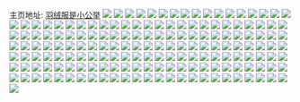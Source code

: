 主页地址: [羽绒服是小公举](https://weibo.com/u/2978172710) 
![](https://wx4.sinaimg.cn/mw2000/b1834f26gy1fxykre9488j20u0140e81.jpg) 
![](https://wx4.sinaimg.cn/mw2000/b1834f26gy1fxykrdnq7ij20u01404qp.jpg) 
![](https://wx4.sinaimg.cn/mw2000/b1834f26gy1fxykrf9dpej21o0190qv6.jpg) 
![](https://wx4.sinaimg.cn/mw2000/b1834f26gy1fxykrcwe7ej21901o0hdu.jpg) 
![](https://wx4.sinaimg.cn/mw2000/b1834f26gy1fxsj9hbepxj20u0140b29.jpg) 
![](https://wx4.sinaimg.cn/mw2000/b1834f26gy1fxsj9g47pqj21o01hax6r.jpg) 
![](https://wx4.sinaimg.cn/mw2000/b1834f26gy1fxnwnu5t56j21901o0kjm.jpg) 
![](https://wx4.sinaimg.cn/mw2000/b1834f26gy1fxnwo0rvksj20u01407wh.jpg) 
![](https://wx4.sinaimg.cn/mw2000/b1834f26gy1fxnwnw4dswj21cw1o0e84.jpg) 
![](https://wx4.sinaimg.cn/mw2000/b1834f26gy1fxnwq2dml5j20qo0zk48t.jpg) 
![](https://wx4.sinaimg.cn/mw2000/b1834f26gy1fxnwnrjw5ij22ea35se82.jpg) 
![](https://wx4.sinaimg.cn/mw2000/b1834f26gy1fxnwnxeu4xj20u01404qp.jpg) 
![](https://wx4.sinaimg.cn/mw2000/b1834f26gy1fxnwo20hjwj217k1o0x6p.jpg) 
![](https://wx4.sinaimg.cn/mw2000/b1834f26gy1fxnwnylh44j21901o01ky.jpg) 
![](https://wx4.sinaimg.cn/mw2000/b1834f26gy1fxnwt38ertj21901o0b2a.jpg) 
![](https://wx4.sinaimg.cn/mw2000/b1834f26gy1fxadr80xjnj20ku112dy9.jpg) 
![](https://wx4.sinaimg.cn/mw2000/b1834f26gy1fxaaerp2vmj21o0190qv6.jpg) 
![](https://wx4.sinaimg.cn/mw2000/b1834f26gy1fxaaeteb3gj21o0190u0y.jpg) 
![](https://wx4.sinaimg.cn/mw2000/b1834f26gy1fx97bie7abj23402c0qv5.jpg) 
![](https://wx4.sinaimg.cn/mw2000/b1834f26gy1fx97bnggn6j21o0190npe.jpg) 
![](https://wx4.sinaimg.cn/mw2000/b1834f26gy1fx97bk1bvnj23402c04qq.jpg) 
![](https://wx4.sinaimg.cn/mw2000/b1834f26gy1fx97blmvvuj21o0190e82.jpg) 
![](https://wx4.sinaimg.cn/mw2000/b1834f26gy1fx97bp8j1qj21o0190kjm.jpg) 
![](https://wx4.sinaimg.cn/mw2000/b1834f26gy1fx97bfldjxj20u01404qp.jpg) 
![](https://wx4.sinaimg.cn/mw2000/b1834f26gy1fx97bgo3wpj20u01404qp.jpg) 
![](https://wx4.sinaimg.cn/mw2000/b1834f26gy1fx97bqnw09j21o0190hdu.jpg) 
![](https://wx4.sinaimg.cn/mw2000/b1834f26gy1fx97belktyj20u01401kx.jpg) 
![](https://wx4.sinaimg.cn/mw2000/b1834f26gy1fx3u3sugg4j21901o0u0x.jpg) 
![](https://wx4.sinaimg.cn/mw2000/b1834f26gy1fx1gec80ppj21o01907wi.jpg) 
![](https://wx4.sinaimg.cn/mw2000/b1834f26gy1fx1geb2bntj21o0190u0y.jpg) 
![](https://wx4.sinaimg.cn/mw2000/b1834f26gy1fx1gedhd6dj21o0190hdu.jpg) 
![](https://wx4.sinaimg.cn/mw2000/b1834f26gy1fx1geem1x4j21o01901ky.jpg) 
![](https://wx4.sinaimg.cn/mw2000/b1834f26gy1fx1gegn4yvj21o0190npe.jpg) 
![](https://wx4.sinaimg.cn/mw2000/b1834f26gy1fx1gei3s6qj21901o07wi.jpg) 
![](https://wx4.sinaimg.cn/mw2000/b1834f26gy1fwsvbf6ss0j21901o0u0y.jpg) 
![](https://wx4.sinaimg.cn/mw2000/b1834f26gy1fwofa2pszcj22ea35su0x.jpg) 
![](https://wx4.sinaimg.cn/mw2000/b1834f26gy1fwofa73qxbj20u01404n4.jpg) 
![](https://wx4.sinaimg.cn/mw2000/b1834f26gy1fwofcv6s7fj21o01907wi.jpg) 
![](https://wx4.sinaimg.cn/mw2000/b1834f26gy1fwofa5un78j20u0140x45.jpg) 
![](https://wx4.sinaimg.cn/mw2000/b1834f26gy1fwofa8o79aj21o0190kjn.jpg) 
![](https://wx4.sinaimg.cn/mw2000/b1834f26gy1fwofbufoktj20u0140hd7.jpg) 
![](https://wx4.sinaimg.cn/mw2000/b1834f26gy1fwofa4gsu4j21o0190x6p.jpg) 
![](https://wx4.sinaimg.cn/mw2000/b1834f26gy1fwofa5dvboj20u01404qp.jpg) 
![](https://wx4.sinaimg.cn/mw2000/b1834f26gy1fwofa3kza6j21o0190b2a.jpg) 
![](https://wx4.sinaimg.cn/mw2000/b1834f26gy1fwoectkxt4j20u0140h9r.jpg) 
![](https://wx4.sinaimg.cn/mw2000/b1834f26gy1fwoecu5gqqj20u01401kx.jpg) 
![](https://wx4.sinaimg.cn/mw2000/b1834f26gy1fwoed0k6fvj21901o0npe.jpg) 
![](https://wx4.sinaimg.cn/mw2000/b1834f26gy1fwoecwe1b2j21901o01ky.jpg) 
![](https://wx4.sinaimg.cn/mw2000/b1834f26gy1fwoed2209oj21o0190b2b.jpg) 
![](https://wx4.sinaimg.cn/mw2000/b1834f26gy1fwoeebwhfzj21901o04qq.jpg) 
![](https://wx4.sinaimg.cn/mw2000/b1834f26gy1fwoeczd0ugj21o0190hdw.jpg) 
![](https://wx4.sinaimg.cn/mw2000/b1834f26gy1fwoecxmzroj21901o04qq.jpg) 
![](https://wx4.sinaimg.cn/mw2000/b1834f26gy1fwoecv5jb0j21o0190npe.jpg) 
![](https://wx4.sinaimg.cn/mw2000/b1834f26gy1fwigyrw8uxj21901o01ky.jpg) 
![](https://wx4.sinaimg.cn/mw2000/b1834f26gy1fwigzop0amj20qo0zkagh.jpg) 
![](https://wx4.sinaimg.cn/mw2000/b1834f26gy1fwigzpbh6fj20qo0zkn6c.jpg) 
![](https://wx4.sinaimg.cn/mw2000/b1834f26gy1fwguq5xqbsj21o01904qr.jpg) 
![](https://wx4.sinaimg.cn/mw2000/b1834f26gy1fw839exe14j21400u0b29.jpg) 
![](https://wx4.sinaimg.cn/mw2000/b1834f26gy1fw5rqsfjsaj21901o0b2a.jpg) 
![](https://wx4.sinaimg.cn/mw2000/b1834f26gy1fw5rrbia2mj218g1o01ky.jpg) 
![](https://wx4.sinaimg.cn/mw2000/b1834f26gy1fw5rqw64ufj20qc18zn51.jpg) 
![](https://wx4.sinaimg.cn/mw2000/b1834f26gy1fw5rrd5odpj20u0140hc7.jpg) 
![](https://wx4.sinaimg.cn/mw2000/b1834f26gy1fw5rqzh6wgj22ea35s7wi.jpg) 
![](https://wx4.sinaimg.cn/mw2000/b1834f26gy1fw5rremskoj20u0140tyo.jpg) 
![](https://wx4.sinaimg.cn/mw2000/b1834f26gy1fw5rqvaydjj22ea35skjl.jpg) 
![](https://wx4.sinaimg.cn/mw2000/b1834f26gy1fw5rs8dcbsj20to140nj8.jpg) 
![](https://wx4.sinaimg.cn/mw2000/b1834f26gy1fw5rr4kflvj22ea35s1ky.jpg) 
![](https://wx4.sinaimg.cn/mw2000/b1834f26ly1fw4m6199izj22ea35s7wi.jpg) 
![](https://wx4.sinaimg.cn/mw2000/b1834f26ly1fw4m64e1taj20u0140nnk.jpg) 
![](https://wx4.sinaimg.cn/mw2000/b1834f26ly1fw4m69w062j21o0190e82.jpg) 
![](https://wx4.sinaimg.cn/mw2000/b1834f26ly1fw4m676r7zj20u01404jn.jpg) 
![](https://wx4.sinaimg.cn/mw2000/b1834f26ly1fw4m6furjzj218g1o04qq.jpg) 
![](https://wx4.sinaimg.cn/mw2000/b1834f26ly1fw4m6bbxhcj20u0140azq.jpg) 
![](https://wx4.sinaimg.cn/mw2000/b1834f26gy1fw4bhdebowj20qm0qmana.jpg) 
![](https://wx4.sinaimg.cn/mw2000/b1834f26gy1fw3mefwshbj21o01907wi.jpg) 
![](https://wx4.sinaimg.cn/mw2000/b1834f26gy1fw3meho4j6j21o0190kjm.jpg) 
![](https://wx4.sinaimg.cn/mw2000/b1834f26gy1fw3mekd3g7j21o0190hdu.jpg) 
![](https://wx4.sinaimg.cn/mw2000/b1834f26gy1fw3mendqrvj21o01904qq.jpg) 
![](https://wx4.sinaimg.cn/mw2000/b1834f26gy1fvyw14m071j20qc1dp10n.jpg) 
![](https://wx4.sinaimg.cn/mw2000/b1834f26gy1fvyw1cdkkkj20u01401kx.jpg) 
![](https://wx4.sinaimg.cn/mw2000/b1834f26gy1fvyw17i6noj21o01904qr.jpg) 
![](https://wx4.sinaimg.cn/mw2000/b1834f26gy1fvyw19ka0vj21901o0x6p.jpg) 
![](https://wx4.sinaimg.cn/mw2000/b1834f26gy1fvyw1f86laj20u01404qp.jpg) 
![](https://wx4.sinaimg.cn/mw2000/b1834f26gy1fvyw1b419pj21901o0kjm.jpg) 
![](https://wx4.sinaimg.cn/mw2000/b1834f26gy1fvxi9rlajzj22ea35se81.jpg) 
![](https://wx4.sinaimg.cn/mw2000/b1834f26gy1fvxi9uj555j20u01404qp.jpg) 
![](https://wx4.sinaimg.cn/mw2000/b1834f26gy1fvxi9qaih4j20qc1387ea.jpg) 
![](https://wx4.sinaimg.cn/mw2000/b1834f26gy1fvxi9syg3yj20u01404qp.jpg) 
![](https://wx4.sinaimg.cn/mw2000/b1834f26gy1fvxi9wdgtlj21901o0kjm.jpg) 
![](https://wx4.sinaimg.cn/mw2000/b1834f26gy1fvxia064dsj20u01404qp.jpg) 
![](https://wx4.sinaimg.cn/mw2000/b1834f26gy1fvxi9mhlekj215o15o1kx.jpg) 
![](https://wx4.sinaimg.cn/mw2000/b1834f26gy1fvxi9p4tyij22ea35se82.jpg) 
![](https://wx4.sinaimg.cn/mw2000/b1834f26gy1fvxi9yx3vaj21o01904qr.jpg) 
![](https://wx4.sinaimg.cn/mw2000/b1834f26gy1fvwgrjt6drj20rs15o4gs.jpg) 
![](https://wx4.sinaimg.cn/mw2000/b1834f26gy1fvwgtoao2wj20u0140nlr.jpg) 
![](https://wx4.sinaimg.cn/mw2000/b1834f26gy1fvwgrhq1p3j22ea35sb29.jpg) 
![](https://wx4.sinaimg.cn/mw2000/b1834f26gy1fvwgrm8243j20rs15onia.jpg) 
![](https://wx4.sinaimg.cn/mw2000/b1834f26gy1fvwgrpzhhkj21o0190x6q.jpg) 
![](https://wx4.sinaimg.cn/mw2000/b1834f26gy1fvwgroa6w5j22ea35se81.jpg) 
![](https://wx4.sinaimg.cn/mw2000/b1834f26gy1fvwgrn72ygj20xc18ghdt.jpg) 
![](https://wx4.sinaimg.cn/mw2000/b1834f26gy1fvwgu6j02mj20u0140e4x.jpg) 
![](https://wx4.sinaimg.cn/mw2000/b1834f26gy1fvwgrksyqgj20qc15mam5.jpg) 
![](https://wx4.sinaimg.cn/mw2000/b1834f26gy1fvvbxgufr1j22ea35sqv5.jpg) 
![](https://wx4.sinaimg.cn/mw2000/b1834f26gy1fvvbxoh5ktj20u0140qta.jpg) 
![](https://wx4.sinaimg.cn/mw2000/b1834f26gy1fvvbxhdyyrj20qc0x1aiy.jpg) 
![](https://wx4.sinaimg.cn/mw2000/b1834f26gy1fvvbxjxrc2j21o0190e82.jpg) 
![](https://wx4.sinaimg.cn/mw2000/b1834f26gy1fvvbxkxih7j20u01401kx.jpg) 
![](https://wx4.sinaimg.cn/mw2000/b1834f26gy1fvvbxiq7kkj21o0190e82.jpg) 
![](https://wx4.sinaimg.cn/mw2000/b1834f26gy1fvvbxnkwpsj21901o0e82.jpg) 
![](https://wx4.sinaimg.cn/mw2000/b1834f26gy1fvvbxp3c1tj20u0140h9x.jpg) 
![](https://wx4.sinaimg.cn/mw2000/b1834f26gy1fvvbxm208vj21hc1nd7wi.jpg) 
![](https://wx4.sinaimg.cn/mw2000/b1834f26gy1fvuc5h00a6j20qo0zhaxi.jpg) 
![](https://wx4.sinaimg.cn/mw2000/b1834f26gy1fvkjhkffubj20hs0e8jse.jpg) 
![](https://wx4.sinaimg.cn/mw2000/b1834f26gy1fvkjhkmqj1j20hs0e8dgo.jpg) 
![](https://wx4.sinaimg.cn/mw2000/b1834f26gy1fvkjiss2bvj20hs0a0jt4.jpg) 
![](https://wx4.sinaimg.cn/mw2000/b1834f26gy1fvijcoxds5j20u0140q69.jpg) 
![](https://wx4.sinaimg.cn/mw2000/b1834f26gy1fvifhlzimsj21901o0npe.jpg) 
![](https://wx4.sinaimg.cn/mw2000/b1834f26ly1fvhlnhwnhij21o0190kjm.jpg) 
![](https://wx4.sinaimg.cn/mw2000/b1834f26ly1fvhlnka9s7j21901o0b2a.jpg) 
![](https://wx4.sinaimg.cn/mw2000/b1834f26ly1fvhlnn8f6cj21o01904qq.jpg) 
![](https://wx4.sinaimg.cn/mw2000/b1834f26ly1fvhlnnu1prj20mg0tp446.jpg) 
![](https://wx4.sinaimg.cn/mw2000/b1834f26ly1fvhlobaiqtj20u0140npd.jpg) 
![](https://wx4.sinaimg.cn/mw2000/b1834f26ly1fvhlno7vaoj20mc0ttafq.jpg) 
![](https://wx4.sinaimg.cn/mw2000/b1834f26ly1fvhlnqimd3j20u0140npd.jpg) 
![](https://wx4.sinaimg.cn/mw2000/b1834f26ly1fvhlntyvonj20u0140hdt.jpg) 
![](https://wx4.sinaimg.cn/mw2000/b1834f26ly1fvhlpyzgfbj20u0140u0x.jpg) 
![](https://wx4.sinaimg.cn/mw2000/b1834f26ly1fvhlhzd8mtj21901o0hdu.jpg) 
![](https://wx4.sinaimg.cn/mw2000/b1834f26ly1fvhlhwofpzj21901o0qv5.jpg) 
![](https://wx4.sinaimg.cn/mw2000/b1834f26ly1fvhli4f830j21o0190x6q.jpg) 
![](https://wx4.sinaimg.cn/mw2000/b1834f26ly1fvhli18jhfj20u0140kik.jpg) 
![](https://wx4.sinaimg.cn/mw2000/b1834f26ly1fvhli8h70aj20u0140kjl.jpg) 
![](https://wx4.sinaimg.cn/mw2000/b1834f26ly1fvhlj4o082j20u0140qv5.jpg) 
![](https://wx4.sinaimg.cn/mw2000/b1834f26ly1fvhlia7j01j20u0140hdt.jpg) 
![](https://wx4.sinaimg.cn/mw2000/b1834f26ly1fvhlibpntyj20u0140e81.jpg) 
![](https://wx4.sinaimg.cn/mw2000/b1834f26ly1fvhlie0e9vj20u0140hdt.jpg) 
![](https://wx4.sinaimg.cn/mw2000/b1834f26gy1fvcbxaipy9j20c80cqjvb.jpg) 
![](https://wx4.sinaimg.cn/mw2000/b1834f26gy1fv9fj2e2stj20u01401kx.jpg) 
![](https://wx4.sinaimg.cn/mw2000/b1834f26gy1fv9fj3ug0qj21sg2dshdx.jpg) 
![](https://wx4.sinaimg.cn/mw2000/b1834f26gy1fv9fj6yfz6j21400u0kjl.jpg) 
![](https://wx4.sinaimg.cn/mw2000/b1834f26gy1fv749vlzo4j21901o0kjm.jpg) 
![](https://wx4.sinaimg.cn/mw2000/b1834f26gy1fv749tlr6aj21901o0e82.jpg) 
![](https://wx4.sinaimg.cn/mw2000/b1834f26gy1fv749rvulaj21901o04qr.jpg) 
![](https://wx4.sinaimg.cn/mw2000/b1834f26gy1fv749pdrxbj21901o0u0y.jpg) 
![](https://wx4.sinaimg.cn/mw2000/b1834f26gy1fuqxa8qvdzj20hs0np778.jpg) 
![](https://wx4.sinaimg.cn/mw2000/b1834f26gy1fuiu17nrlyj20is0isah6.jpg) 
![](https://wx4.sinaimg.cn/mw2000/b1834f26gy1fu9aabcedgj20c80bmdgm.jpg) 
![](https://wx4.sinaimg.cn/mw2000/b1834f26gy1ftn72cufg4j209q09qjrv.jpg) 
![](https://wx4.sinaimg.cn/mw2000/b1834f26gy1ftn734dcmhj20qo0zkahv.jpg) 
![](https://wx4.sinaimg.cn/mw2000/b1834f26gy1ftiwa91kmnj20u0140x6p.jpg) 
![](https://wx4.sinaimg.cn/mw2000/b1834f26gy1ftiwa7clbpj21o0190u0y.jpg) 
![](https://wx4.sinaimg.cn/mw2000/b1834f26gy1ftiwaahukjj20u0140x6p.jpg) 
![](https://wx4.sinaimg.cn/mw2000/b1834f26gy1ftiwac2xhij20u0140x6p.jpg) 
![](https://wx4.sinaimg.cn/mw2000/b1834f26gy1fthpe5ix6rj20u0140kjl.jpg) 
![](https://wx4.sinaimg.cn/mw2000/b1834f26gy1fthpe7im1qj20u0140b29.jpg) 
![](https://wx4.sinaimg.cn/mw2000/b1834f26gy1fthpfrjar1j20hs0nptat.jpg) 
![](https://wx4.sinaimg.cn/mw2000/b1834f26gy1ftd5n8urd0j209v064746.jpg) 
![](https://wx4.sinaimg.cn/mw2000/b1834f26gy1fqw5gsrip1j22o03k0qv7.jpg) 
![](https://wx4.sinaimg.cn/mw2000/b1834f26gy1fqw5hyahdhj20np0hsq5j.jpg) 
![](https://wx4.sinaimg.cn/mw2000/b1834f26gy1fqw5h2qxnxj22o03k04qs.jpg) 
![](https://wx4.sinaimg.cn/mw2000/b1834f26gy1fqw5h6wme5j23k02o0x6s.jpg) 
![](https://wx4.sinaimg.cn/mw2000/b1834f26gy1fpu4e3twijj20hs0hsab7.jpg) 
![](https://wx4.sinaimg.cn/mw2000/b1834f26gy1fpjr5shib8j20x00lw7wh.jpg) 
![](https://wx4.sinaimg.cn/mw2000/b1834f26gy1fp4nu1tm1gj20qo0zkdll.jpg) 
![](https://wx4.sinaimg.cn/mw2000/b1834f26gy1fp4nulh4ijj20qo0zkwjt.jpg) 
![](https://wx4.sinaimg.cn/mw2000/b1834f26gy1fp4nveoh85j20qo0zktgk.jpg) 
![](https://wx4.sinaimg.cn/mw2000/b1834f26gy1fp4ntyvq2kj20qo0zkq9f.jpg) 
![](https://wx4.sinaimg.cn/mw2000/b1834f26gy1fp4ntxk5ogj20qo1ben72.jpg) 
![](https://wx4.sinaimg.cn/mw2000/b1834f26gy1fp4nu0nldqj20qo0zkgr1.jpg) 
